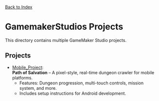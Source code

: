 [Back to Index](../README.md)
# GamemakerStudios Projects

This directory contains multiple GameMaker Studio projects. 

## Projects

- [Mobile_Project](Mobile_Project/README.md):  
  **Path of Salvation** – A pixel-style, real-time dungeon crawler for mobile platforms.  
  - Features: Dungeon progression, multi-touch controls, mission system, and more.
  - Includes setup instructions for Android development.
